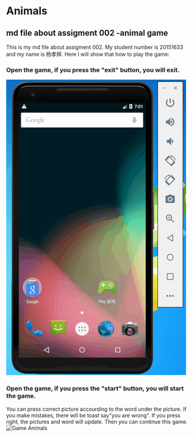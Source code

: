 # Animals
##  md file about assigment 002 -animal game
This is my md file about assigment 002. My student number is 20151633 and my name is 杨孝辉. Here I will show that how to play the game:

### Open the game, if you press the "exit" button, you will exit.
![Game Animals](https://github.com/huixiaoyang/game-animals/blob/huixiaoyang/demo_1.gif)

### Open the game, if you press the "start" button, you will start the game.
You can press correct picture accourding to the word under the picture. If you make mistakes, there will be toast say"you are wrong". If you press right, the pictures and word will update. Then you can continue this game.
![Game Animals](https://github.com/huixiaoyang/game-animals/blob/huixiaoyang/demo_2.gif)
